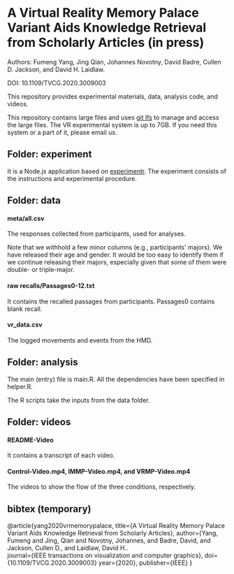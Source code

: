 # A Virtual Reality Memory Palace Variant Aids Knowledge Retrieval from Scholarly Articles (in press)

Authors: Fumeng Yang, Jing Qian, Johannes Novotny, David Badre, Cullen D. Jackson, and David H. Laidlaw.  

DOI: 10.1109/TVCG.2020.3009003

This repository provides experimental materials, data, analysis code, and videos.

This repository contains large files and uses [git lfs](https://git-lfs.github.com/) to manage and access the large files.
The VR experimental system is up to 7GB. If you need this system or a part of it, please email us.

## Folder: experiment

It is a Node.js application based on [experimentr](https://github.com/codementum/experimentr). The experiment consists of the instructions and experimental procedure.


## Folder: data

#### meta/all.csv 

The responses collected from participants, used for analyses. 

Note that we withhold a few minor columns (e.g., participants' majors). We have released their age and gender. It would be too easy to identify them if we continue releasing their majors, especially given that some of them were double- or triple-major.


#### raw recalls/Passages0-12.txt

It contains the recalled passages from participants.
Passages0 contains blank recall.

#### vr_data.csv

The logged movements and events from the HMD.

## Folder: analysis

The main (entry) file is main.R. All the dependencies have been specified in helper.R.

The R scripts take the inputs from the data folder.

## Folder: videos

#### README-Video

It contains a transcript of each video.

#### Control-Video.mp4, IMMP-Video.mp4, and VRMP-Video.mp4

The videos to show the flow of the three conditions, respectively.

## bibtex (temporary)
@article{yang2020vrmemorypalace,
  title={A Virtual Reality Memory Palace Variant Aids Knowledge Retrieval from Scholarly Articles},
  author={Yang, Fumeng and Jing, Qian and Novotny, Johannes, and Badre, David, and Jackson, Cullen D., and Laidlaw, David H..  
  journal={IEEE transactions on visualization and computer graphics},
  doi={10.1109/TVCG.2020.3009003}
  year={2020},
  publisher={IEEE}
}

